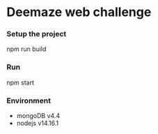# Deemaze web challenge

### Setup the project

npm run build

### Run

npm start


### Environment
* mongoDB v4.4
* nodejs v14.16.1
